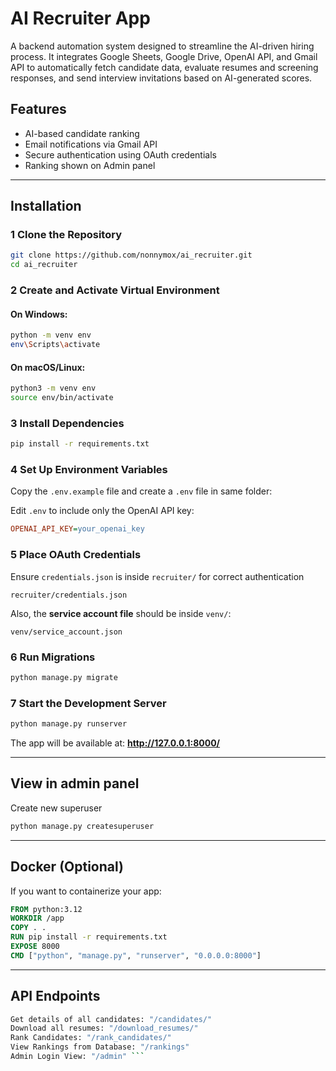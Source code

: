 # AI Recruiter App

A backend automation system designed to streamline the AI-driven hiring process. It integrates Google Sheets, Google Drive, OpenAI API, and Gmail API to automatically fetch candidate data, evaluate resumes and screening responses, and send interview invitations based on AI-generated scores.

## Features

- AI-based candidate ranking
- Email notifications via Gmail API
- Secure authentication using OAuth credentials
- Ranking shown on Admin panel

---

## Installation

### **1 Clone the Repository**

```bash
git clone https://github.com/nonnymox/ai_recruiter.git
cd ai_recruiter
```

### **2 Create and Activate Virtual Environment**

#### On Windows:

```bash
python -m venv env
env\Scripts\activate
```

#### On macOS/Linux:

```bash
python3 -m venv env
source env/bin/activate
```

### **3 Install Dependencies**

```bash
pip install -r requirements.txt
```

### **4 Set Up Environment Variables**

Copy the `.env.example` file and create a `.env` file in same folder:

Edit `.env` to include only the OpenAI API key:

```ini
OPENAI_API_KEY=your_openai_key
```

### **5 Place OAuth Credentials**

Ensure `credentials.json` is inside `recruiter/` for correct authentication

```
recruiter/credentials.json
```

Also, the **service account file** should be inside `venv/`:

```
venv/service_account.json
```

### **6️ Run Migrations**

```bash
python manage.py migrate
```

### **7️ Start the Development Server**

```bash
python manage.py runserver
```

The app will be available at: **http://127.0.0.1:8000/**

---

## View in admin panel

Create new superuser

```bash
python manage.py createsuperuser
```

---

## Docker (Optional)

If you want to containerize your app:

```dockerfile
FROM python:3.12
WORKDIR /app
COPY . .
RUN pip install -r requirements.txt
EXPOSE 8000
CMD ["python", "manage.py", "runserver", "0.0.0.0:8000"]
```

---

## API Endpoints
``` bash
Get details of all candidates: "/candidates/"
Download all resumes: "/download_resumes/"
Rank Candidates: "/rank_candidates/"
View Rankings from Database: "/rankings"
Admin Login View: "/admin" ```

